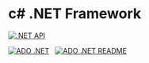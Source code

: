 # c# .NET Framework

[![.NET API](https://img.shields.io/badge/.NET%20API-README-%238A2BE2.svg?style=for-the-badge&logo=visual-studio-code&logoColor=white)](README/ADO%20NET%20DataBase.md)


[![ADO .NET](https://img.shields.io/badge/ADO.NET-Database-%238A2BE2.svg?style=for-the-badge&logo=visual-studio-code&logoColor=white)](https://github.com/parksanghan/Csharp.NET/tree/main/.NET%20SQL%20ADO%20Database)
&nbsp;
[![ADO .NET README](https://img.shields.io/badge/ADO.NET%20DataBase-README-%238A2BE2.svg?style=for-the-badge&logo=visual-studio-code&logoColor=white)](README/ADO%20NET%20DataBase.md)



